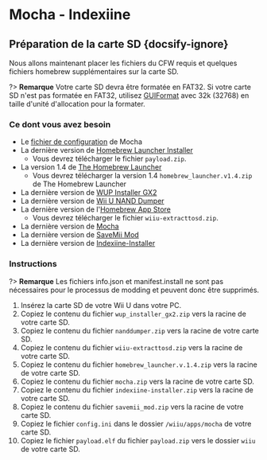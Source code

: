 # Mocha - Indexiine

## Préparation de la carte SD {docsify-ignore}

Nous allons maintenant placer les fichiers du CFW requis et quelques fichiers homebrew supplémentaires sur la carte SD.

?> **Remarque** Votre carte SD devra être formatée en FAT32. Si votre carte SD n'est pas formatée en FAT32, utilisez [GUIFormat](http://www.ridgecrop.demon.co.uk/index.htm?guiformat.htm) avec 32k (32768) en taille d'unité d'allocation pour la formater.

### Ce dont vous avez besoin

- Le <a href="docs/files/config.ini" download>fichier de configuration</a> de Mocha
- La dernière version de [Homebrew Launcher Installer](https://github.com/wiiu-env/homebrew_launcher_installer/releases/latest)
  - Vous devrez télécharger le fichier `payload.zip`.
- La version 1.4 de [The Homebrew Launcher](https://github.com/dimok789/homebrew_launcher/releases/tag/1.4)
  - Vous devrez télécharger la version 1.4 `homebrew_launcher.v1.4.zip` de The Homebrew Launcher
- La dernière version de [WUP Installer GX2](http://wiiubru.com/appstore/zips/wup_installer_gx2.zip)
- La dernière version de [Wii U NAND Dumper](https://github.com/koolkdev/wiiu-nanddumper/releases/latest)
- La dernière version de l'[Homebrew App Store](https://github.com/vgmoose/hbas/releases/latest)
  - Vous devrez télécharger le fichier `wiiu-extracttosd.zip`.
- La dernière version de [Mocha](https://www.wiiubru.com/appstore/zips/mocha.zip)
- La dernière version de <a href="docs/files/savemii_mod.zip" download>SaveMii Mod</a>
- La dernière version de [Indexiine-Installer](https://github.com/GaryOderNichts/indexiine-installer/releases/latest)

### Instructions

?> **Remarque** Les fichiers info.json et manifest.install ne sont pas nécessaires pour le processus de modding et peuvent donc être supprimés.

1. Insérez la carte SD de votre Wii U dans votre PC.
1. Copiez le contenu du fichier `wup_installer_gx2.zip` vers la racine de votre carte SD.
1. Copiez le contenu du fichier `nanddumper.zip` vers la racine de votre carte SD.
1. Copiez le contenu du fichier `wiiu-extracttosd.zip` vers la racine de votre carte SD.
1. Copiez le contenu du fichier `homebrew_launcher.v.1.4.zip` vers la racine de votre carte SD.
1. Copiez le contenu du fichier `mocha.zip` vers la racine de votre carte SD.
1. Copiez le contenu du fichier `indexiine-installer.zip` vers la racine de votre carte SD.
1. Copiez le contenu du fichier `savemii_mod.zip` vers la racine de votre carte SD.
1. Copiez le fichier `config.ini` dans le dossier `/wiiu/apps/mocha` de votre carte SD.
1. Copiez le fichier `payload.elf` du fichier `payload.zip` vers le dossier `wiiu` de votre carte SD.
